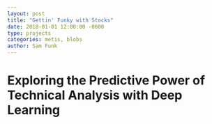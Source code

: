 ```yaml
---
layout: post
title: "Gettin' Funky with Stocks"
date: 2018-01-01 12:00:00 -0600
type: projects
categories: metis, blobs
author: Sam Funk
---
```


# Exploring the Predictive Power of Technical Analysis with Deep Learning
